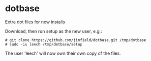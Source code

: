 # dotbase
Extra dot files for new installs

Download, then run setup as the new user, e.g.:

    # git clone https://github.com/jinfield/dotbase.git /tmp/dotbase
    # sudo -iu leech /tmp/dotbase/setup

The user 'leech' will now own their own copy of the files.
